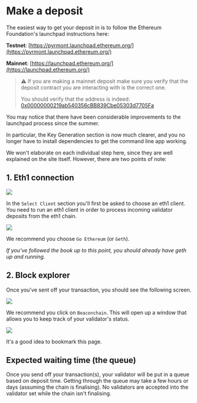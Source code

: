 # Make a deposit
The easiest way to get your deposit in is to follow the Ethereum Foundation's launchpad instructions here:

**Testnet**:
[https://pyrmont.launchpad.ethereum.org/](https://pyrmont.launchpad.ethereum.org/)

**Mainnet**: [https://launchpad.ethereum.org/](https://launchpad.ethereum.org/)

> ⚠️  If you are making a mainnet deposit make sure you verify that the deposit contract you are interacting with is the correct one. 
>
> You should verify that the address is indeed: [0x00000000219ab540356cBB839Cbe05303d7705Fa](https://etherscan.io/address/0x00000000219ab540356cBB839Cbe05303d7705Fa)

You may notice that there have been considerable improvements to the launchpad process since the summer.
 
In particular, the Key Generation section is now much clearer, and you no longer have to install dependencies to get the command line app working.

We won't elaborate on each individual step here, since they are well explained on the site itself. However, there are two points of note:

## 1. Eth1 connection
![](https://i.imgur.com/81BgR14.png)

In the `Select Client` section you'll first be asked to choose an eth1 client. You need to run an eth1 client in order to process incoming validator deposits from the eth1 chain.

![](https://i.imgur.com/l5WSGqZ.png)

We recommend you choose `Go Ethereum` (or `Geth`). 

*If you've followed the book up to this point, you should already have geth up and running.*

## 2. Block explorer
Once you've sent off your transaction, you should see the following screen.
 
![](https://i.imgur.com/A4IMlhK.png)
 
 

We recommend you click on `Beaconchain`. This will open up a window that allows you to keep track of your validator's status.
 
![](https://i.imgur.com/JHQblna.png)

It's a good idea to bookmark this page.

## Expected waiting time (the queue)
Once you send off your transaction(s), your validator will be put in a queue based on deposit time. Getting through the queue may take a few hours or days (assuming the chain is finalising). No validators are accepted into the validator set while the chain isn't finalising.

